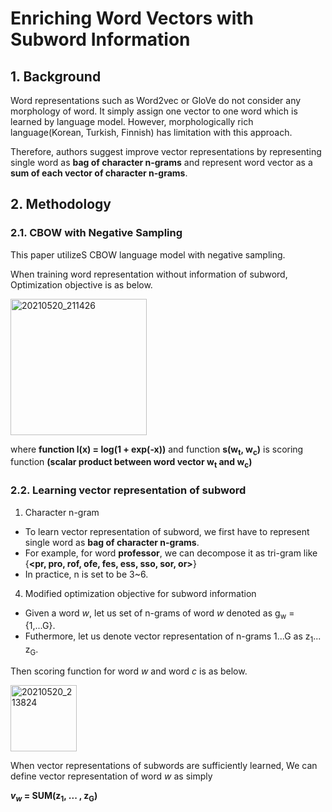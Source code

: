 # Enriching Word Vectors with Subword Information
## 1. Background
Word representations such as Word2vec or GloVe do not consider any morphology of word. It simply assign one vector to one word which is learned by language model.
However, morphologically rich language(Korean, Turkish, Finnish) has limitation with this approach.

Therefore, authors suggest improve vector representations by representing single word as **bag of character n-grams** and represent word vector as a **sum of each vector of character n-grams**.

## 2. Methodology

### 2.1. CBOW with Negative Sampling
This paper utilizeS CBOW language model with negative sampling. 

When training word representation without information of subword, Optimization objective is as below.

<img width="218" alt="20210520_211426" src="https://user-images.githubusercontent.com/70640345/118977095-c119ac80-b9b0-11eb-90a8-7e3b936740c2.png">

where **function l(x) = log(1 + exp(-x))** and function **s(w<sub>t</sub>, w<sub>c</sub>)** is scoring function **(scalar product between word vector w<sub>t</sub> and w<sub>c</sub>)** 

### 2.2. Learning vector representation of subword
1. Character n-gram
* To learn vector representation of subword, we first have to represent single word as **bag of character n-grams**.
* For example, for word **professor**, we can decompose it as tri-gram like {**<pr, pro, rof, ofe, fes, ess, sso, sor, or>**}
* In practice, n is set to be 3~6.

4. Modified optimization objective for subword information
* Given a word *w*, let us set of n-grams of word *w* denoted as g<sub>w</sub> = {1,...G}.
* Futhermore, let us denote vector representation of n-grams 1...G as z<sub>1</sub>... z<sub>G</sub>.

Then scoring function for word *w* and word *c* is as below.

<img width="106" alt="20210520_213824" src="https://user-images.githubusercontent.com/70640345/118979752-c5939480-b9b3-11eb-9f1e-fe304704411d.png">

When vector representations of subwords are sufficiently learned, We can define vector representation of word *w* as simply

<b><i>v<sub>w</sub></i> = SUM(z<sub>1</sub>, ... , z<sub>G</sub>)</b>

